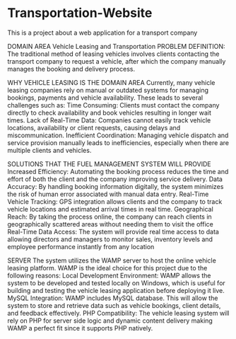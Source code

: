 # Transportation-Website
This is a project about a web application for a transport company

DOMAIN AREA
Vehicle Leasing and Transportation
PROBLEM DEFINITION:
The traditional method of leasing vehicles involves clients contacting the transport company to request a vehicle, after which the company manually manages the booking and delivery process.

WHY VEHICLE LEASING IS THE DOMAIN AREA
Currently, many vehicle leasing companies rely on manual or outdated systems for managing bookings, payments and vehicle availability. These leads to several challenges such as:
Time Consuming: Clients must contact the company directly to check availability and book vehicles resulting in longer wait times.
Lack of Real-Time Data: Companies cannot easily track vehicle locations, availability or client requests, causing delays and miscommunication.
Inefficient Coordination: Managing vehicle dispatch and service provision manually leads to inefficiencies, especially when there are multiple clients and vehicles.

SOLUTIONS THAT THE FUEL MANAGEMENT SYSTEM WILL PROVIDE
Increased Efficiency: Automating the booking process reduces the time and effort of both the client and the company improving service delivery.
Data Accuracy: By handling booking information digitally, the system minimizes the risk of human error associated with manual data entry.
Real-Time Vehicle Tracking: GPS integration allows clients and the company to track vehicle locations and estimated arrival times in real time.
Geographical Reach: By taking the process online, the company can reach clients in geographically scattered areas without needing them to visit the office
Real-Time Data Access: The system will provide real time access to data allowing directors and managers to monitor sales, inventory levels and employee performance instantly from any location

SERVER
The system utilizes the WAMP server to host the online vehicle leasing platform. WAMP is the ideal choice for this project due to the following reasons:
Local Development Environment: WAMP allows the system to be developed and tested locally on Windows, which is useful for building and testing the vehicle leasing application before deploying it live.
MySQL Integration: WAMP includes MySQL database. This will allow the system to store and retrieve data such as vehicle bookings, client details, and feedback effectively.
PHP Compatibility: The vehicle leasing system will rely on PHP for server side logic and dynamic content delivery making WAMP  a perfect fit since it supports PHP natively.

